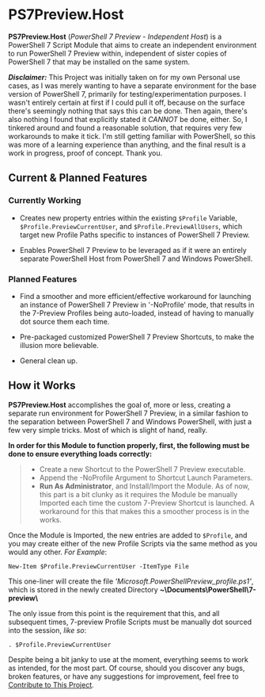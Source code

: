 
# PS7Preview.Host

**PS7Preview.Host** (*PowerShell 7 Preview - Independent Host*) is a PowerShell 7 Script Module that aims to create an independent environment to run PowerShell 7 Preview within, independent of sister copies of PowerShell 7 that may be installed on the same system.

***Disclaimer:***
This Project was initially taken on for my own Personal use cases, as I was merely wanting to have a separate environment for the base version of PowerShell 7, primarily for testing/experimentation purposes. I wasn't entirely certain at first if I could pull it off, because on the surface there's seemingly nothing that says this can be done. Then again, there's also nothing I found that explicitly stated it *CANNOT* be done, either. So, I tinkered around and found a reasonable solution, that requires very few workarounds to make it tick. I'm still getting familiar with PowerShell, so this was more of a learning experience than anything, and the final result is a work in progress, proof of concept. Thank you.

## Current & Planned Features

### Currently Working

* Creates new property entries within the existing `$Profile` Variable, `$Profile.PreviewCurrentUser`, and `$Profile.PreviewAllUsers`, which target new Profile Paths specific to instances of PowerShell 7 Preview. 

* Enables PowerShell 7 Preview to be leveraged as if it were an entirely separate PowerShell Host from PowerShell 7 and Windows PowerShell.

### Planned Features

* Find a smoother and more efficient/effective workaround for launching an instance of PowerShell 7 Preview in '-NoProfile' mode, that results in the 7-Preview Profiles being auto-loaded, instead of having to manually dot source them each time.

* Pre-packaged customized PowerShell 7 Preview Shortcuts, to make the illusion more believable.

* General clean up.

## How it Works

**PS7Preview.Host** accomplishes the goal of, more or less, creating a separate run environment for PowerShell 7 Preview, in a similar fashion to the separation between PowerShell 7 and Windows PowerShell, with just a few very simple tricks. Most of which is slight of hand, really. 

**In order for this Module to function properly, first, the following must be done to ensure everything loads correctly:**

> * Create a new Shortcut to the PowerShell 7 Preview executable.
> * Append the -NoProfile Argument to Shortcut Launch Parameters.
> * **Run As Administrator**, and Install/Import the Module. As of now, this part is a bit clunky as it requires the Module be manually Imported each time the custom 7-Preview Shortcut is launched. A workaround for this that makes this a smoother process is in the works.

Once the Module is Imported, the new entries are added to `$Profile`, and you may create either of the new Profile Scripts via the same method as you would any other. *For Example*: 

`New-Item $Profile.PreviewCurrentUser -ItemType File` 

This one-liner will create the file *'Microsoft.PowerShellPreview_profile.ps1'*, which is stored in the newly created Directory **~\Documents\PowerShell\7-preview\\**

The only issue from this point is the requirement that this, and all subsequent times, 7-preview Profile Scripts must be manually dot sourced into the session, *like so*:

`. $Profile.PreviewCurrentUser`

Despite being a bit janky to use at the moment, everything seems to work as intended, for the most part. Of course, should you discover any bugs, broken features, or have any suggestions for improvement, feel free to [Contribute to This Project]().
